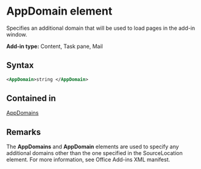 # AppDomain element

Specifies an additional domain that will be used to load pages in the add-in window.

**Add-in type:** Content, Task pane, Mail

## Syntax

```XML
<AppDomain>string </AppDomain>
```

## Contained in

[AppDomains](appdomains.md)

## Remarks

The  **AppDomains** and **AppDomain** elements are used to specify any additional domains other than the one specified in the SourceLocation element. For more information, see Office Add-ins XML manifest.

